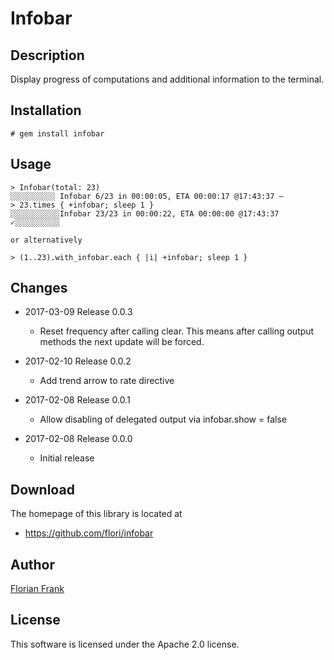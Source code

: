 # Infobar

## Description

Display progress of computations and additional information to the terminal.

## Installation

    # gem install infobar

## Usage

    > Infobar(total: 23)
    ░░░░░░░░░░ Infobar 6/23 in 00:00:05, ETA 00:00:17 @17:43:37 –
    > 23.times { +infobar; sleep 1 }
    ░░░░░░░░░░░Infobar 23/23 in 00:00:22, ETA 00:00:00 @17:43:37 ✓░░░░░░░░░░ 

    or alternatively

    > (1..23).with_infobar.each { |i| +infobar; sleep 1 }

## Changes

* 2017-03-09 Release 0.0.3
  - Reset frequency after calling clear. This means after calling output methods
  the next update will be forced.

* 2017-02-10 Release 0.0.2
  - Add trend arrow to rate directive

* 2017-02-08 Release 0.0.1
  - Allow disabling of delegated output via infobar.show = false

* 2017-02-08 Release 0.0.0
  - Initial release

## Download

The homepage of this library is located at

* https://github.com/flori/infobar

## Author

[Florian Frank](mailto:flori@ping.de)

## License

This software is licensed under the Apache 2.0 license.
